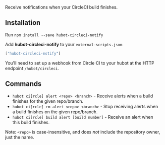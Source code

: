 Receive notifications when your CircleCI build finishes.

## Installation

Run `npm install --save hubot-circleci-notify`

Add __hubot-circleci-notify__ to your `external-scripts.json`

```javascript
["hubot-circleci-notify"]
```

You'll need to set up a webhook from Circle CI to your hubot at the HTTP endpoint `/hubot/circleci`.

## Commands

- `hubot ci[rcle] alert <repo> <branch>` - Receive alerts when a build finishes for the given repo/branch.
- `hubot ci[rcle] rm alert <repo> <branch>` - Stop receiving alerts when a build finishes on the given repo/branch.
- `hubot ci[rcle] build alert [build number]` - Receive an alert when this build finishes.

Note: `<repo>` is case-insensitive, and does _not_ include the repository owner, just the name.
